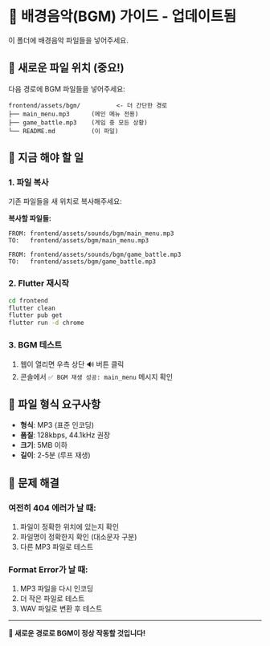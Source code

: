 # 🎵 배경음악(BGM) 가이드 - 업데이트됨

이 폴더에 배경음악 파일들을 넣어주세요.

## 📁 **새로운 파일 위치** (중요!)

다음 경로에 BGM 파일들을 넣어주세요:

```
frontend/assets/bgm/          <- 더 간단한 경로
├── main_menu.mp3      (메인 메뉴 전용)
├── game_battle.mp3    (게임 중 모든 상황)
└── README.md          (이 파일)
```

## 🔧 **지금 해야 할 일**

### 1. 파일 복사
기존 파일들을 새 위치로 복사해주세요:

**복사할 파일들:**
```
FROM: frontend/assets/sounds/bgm/main_menu.mp3
TO:   frontend/assets/bgm/main_menu.mp3

FROM: frontend/assets/sounds/bgm/game_battle.mp3  
TO:   frontend/assets/bgm/game_battle.mp3
```

### 2. Flutter 재시작
```bash
cd frontend
flutter clean
flutter pub get
flutter run -d chrome
```

### 3. BGM 테스트
1. 웹이 열리면 우측 상단 🔊 버튼 클릭
2. 콘솔에서 `✅ BGM 재생 성공: main_menu` 메시지 확인

## 🎼 파일 형식 요구사항

- **형식**: MP3 (표준 인코딩)
- **품질**: 128kbps, 44.1kHz 권장
- **크기**: 5MB 이하
- **길이**: 2-5분 (루프 재생)

## 🔧 문제 해결

### 여전히 404 에러가 날 때:
1. 파일이 정확한 위치에 있는지 확인
2. 파일명이 정확한지 확인 (대소문자 구분)
3. 다른 MP3 파일로 테스트

### Format Error가 날 때:
1. MP3 파일을 다시 인코딩
2. 더 작은 파일로 테스트
3. WAV 파일로 변환 후 테스트

---

**🎵 새로운 경로로 BGM이 정상 작동할 것입니다!**
